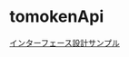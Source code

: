 # tomokenApi

[インターフェース設計サンプル](https://github.com/shimoei/tomokenApi/blob/master/document/markdown/interface/TemplateInterface.md)
